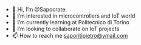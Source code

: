 - 👋 Hi, I’m @Sapocrate
- 👀 I’m interested in microcontrollers and IoT world
- 🌱 I’m currently learning at Politecnico di Torino
- 💞️ I’m looking to collaborate on IoT projects
- 📫 How to reach me saporitipietro@ymail.com

<!---
Sapocrate/Sapocrate is a ✨ special ✨ repository because its `README.md` (this file) appears on your GitHub profile.
You can click the Preview link to take a look at your changes.
--->
